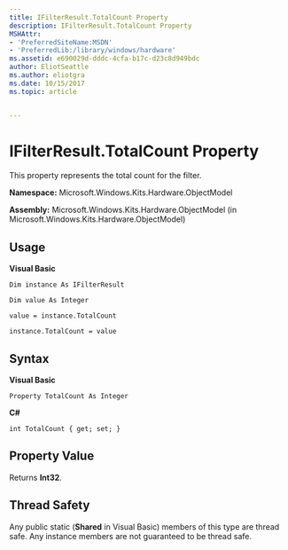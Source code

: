 ```yaml
---
title: IFilterResult.TotalCount Property
description: IFilterResult.TotalCount Property
MSHAttr:
- 'PreferredSiteName:MSDN'
- 'PreferredLib:/library/windows/hardware'
ms.assetid: e690029d-dddc-4cfa-b17c-d23c8d949bdc
author: EliotSeattle
ms.author: eliotgra
ms.date: 10/15/2017
ms.topic: article


---
```


# IFilterResult.TotalCount Property


This property represents the total count for the filter.

**Namespace:** Microsoft.Windows.Kits.Hardware.ObjectModel

**Assembly:** Microsoft.Windows.Kits.Hardware.ObjectModel (in Microsoft.Windows.Kits.Hardware.ObjectModel)

## <span id="Usage"></span><span id="usage"></span><span id="USAGE"></span>Usage


**Visual Basic**

`Dim instance As IFilterResult`

`Dim value As Integer`

`value = instance.TotalCount`

`instance.TotalCount = value`

## <span id="Syntax"></span><span id="syntax"></span><span id="SYNTAX"></span>Syntax


**Visual Basic**

`Property TotalCount As Integer`

**C#**

`int TotalCount { get; set; }`

## <span id="Property_Value"></span><span id="property_value"></span><span id="PROPERTY_VALUE"></span>Property Value


Returns **Int32**.

## <span id="Thread_Safety"></span><span id="thread_safety"></span><span id="THREAD_SAFETY"></span>Thread Safety


Any public static (**Shared** in Visual Basic) members of this type are thread safe. Any instance members are not guaranteed to be thread safe.

 

 






